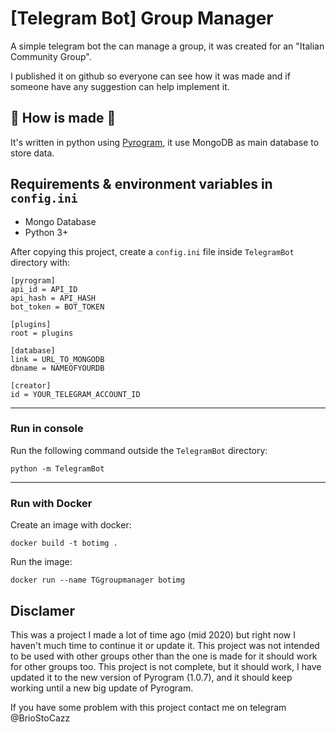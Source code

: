 
# [Telegram Bot] Group Manager

A simple telegram bot the can manage a group, it was created for an "Italian Community Group".

I published it on github so everyone can see how it was made and if someone have any suggestion can help implement it.

  
  

## :star2: How is made :star2:

It's written in python using [Pyrogram](https://github.com/pyrogram/pyrogram), it use MongoDB as main database to store data.

  

## Requirements & environment variables in  `config.ini` 

* Mongo Database
* Python 3+

After copying this project, create a `config.ini` file inside `TelegramBot` directory with:
```
[pyrogram]
api_id = API_ID
api_hash = API_HASH
bot_token = BOT_TOKEN

[plugins]
root = plugins

[database]
link = URL_TO_MONGODB
dbname = NAMEOFYOURDB

[creator]
id = YOUR_TELEGRAM_ACCOUNT_ID
```


-----
### Run in console
Run the following command outside the `TelegramBot` directory:
```
python -m TelegramBot
```
----
### Run with Docker
Create an image with docker:
```
docker build -t botimg .
```
Run the image:
```
docker run --name TGgroupmanager botimg 
```


## Disclamer
This was a project I made a lot of time ago (mid 2020) but right now I haven't much time to continue it or update it. This project was not intended to be used with other groups other than the one is made for it should work for other groups too.
This project is not complete, but it should work, I have updated it to the new version of Pyrogram (1.0.7), and it should keep working until a new big update of Pyrogram.

If you have some problem with this project contact me on telegram @BrioStoCazz
